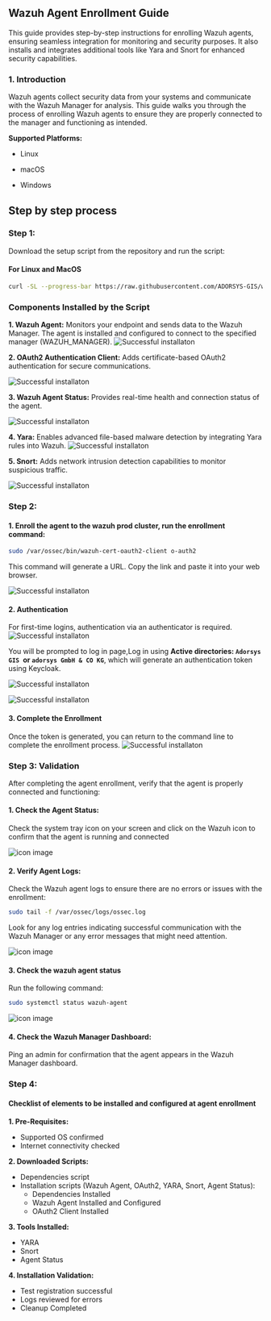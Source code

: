 ## Wazuh Agent Enrollment Guide

This guide provides step-by-step instructions for enrolling Wazuh agents, ensuring seamless integration for monitoring and security purposes. It also installs and integrates additional tools like Yara and Snort for enhanced security capabilities.

### 1. Introduction

Wazuh agents collect security data from your systems and communicate with the Wazuh Manager for analysis. This guide walks you through the process of enrolling Wazuh agents to ensure they are properly connected to the manager and functioning as intended.

**Supported Platforms:**

- Linux

- macOS

- Windows

## Step by step process 
### Step 1:
Download the setup script from the repository and run the script:
#### For Linux and MacOS
 ```bash
curl -SL --progress-bar https://raw.githubusercontent.com/ADORSYS-GIS/wazuh-agent/main/scripts/setup-agent.sh | WAZUH_MANAGER=events.wazuh.adorsys.team WAZUH_REGISTRATION_SERVER=register.wazuh.adorsys.team bash
 ```


### Components Installed by the Script

**1. Wazuh Agent:**
Monitors your endpoint and sends data to the Wazuh Manager.
The agent is installed and configured to connect to the specified manager (WAZUH_MANAGER).
![Successful installaton](/images/Screenshot%20from%202024-12-16%2013-08-20.png)


**2. OAuth2 Authentication Client:** Adds certificate-based OAuth2 authentication for secure communications.

![Successful installaton](/images/Screenshot%20from%202024-12-16%2012-57-12.png)

**3. Wazuh Agent Status:** Provides real-time health and connection status of the agent.

![Successful installaton](/images/Screenshot%20from%202024-12-16%2013-00-01.png)

**4. Yara:** Enables advanced file-based malware detection by integrating Yara rules into Wazuh.
![Successful installaton](/images/Screenshot%20from%202024-12-16%2012-59-15.png)

**5. Snort:**
Adds network intrusion detection capabilities to monitor suspicious traffic.

![Successful installaton](/images/Screenshot%20from%202024-12-16%2012-58-37.png)


### Step 2:
#### 1. Enroll the agent to the wazuh prod cluster, run the enrollment command:

```bash
sudo /var/ossec/bin/wazuh-cert-oauth2-client o-auth2
```
This command will generate a URL. Copy the link and paste it into your web browser.

![Successful installaton](/images/Screenshot%20from%202024-12-16%2013-14-06.png)

#### 2. Authentication
For first-time logins, authentication via an authenticator is required.
![Successful installaton](/images/Screenshot%20from%202024-12-16%2016-03-47.png)

You will be prompted to log in page,Log in using **Active directories: `Adorsys GIS `or `adorsys GmbH & CO KG`**, which will generate an authentication token using Keycloak.

![Successful installaton](/images/Screenshot%20from%202024-12-16%2013-15-14.png)

![Successful installaton](/images/Screenshot%20from%202024-12-16%2013-15-27.png)

#### 3. Complete the Enrollment 
Once the token is generated, you can return to the command line to complete the enrollment process.
![Successful installaton](/images/Screenshot%20from%202024-12-16%2013-17-10.png)

### Step 3: Validation
After completing the agent enrollment, verify that the agent is properly connected and functioning:

#### 1. Check the Agent Status:
Check the system tray icon on your screen and click on the Wazuh icon to confirm that the agent is running and connected

![icon image](/images/Screenshot%20from%202024-12-16%2013-01-32.png)


#### 2. Verify Agent Logs:
Check the Wazuh agent logs to ensure there are no errors or issues with the enrollment:

```bash
sudo tail -f /var/ossec/logs/ossec.log
```
Look for any log entries indicating successful communication with the Wazuh Manager or any error messages that might need attention.

![icon image](/images/Screenshot%20from%202024-12-16%2016-22-18.png)


#### 3. Check the wazuh agent status
Run the following command:
```bash
sudo systemctl status wazuh-agent
``` 
![icon image](/images/Screenshot%20from%202024-12-16%2016-19-46.png)


#### 4. Check the Wazuh Manager Dashboard:
Ping an admin for confirmation that the agent appears in the Wazuh Manager dashboard.


### Step 4:
#### Checklist of elements to be installed and configured at agent enrollment 
**1. Pre-Requisites:**
- Supported OS confirmed
- Internet connectivity checked

 **2. Downloaded Scripts:**
- Dependencies script
- Installation scripts (Wazuh Agent, OAuth2, YARA, Snort, Agent Status):
  - Dependencies Installed
  - Wazuh Agent Installed and Configured
  - OAuth2 Client Installed

**3. Tools Installed:**
 - YARA
 - Snort
 - Agent Status

**4. Installation Validation:**
 - Test registration successful
 - Logs reviewed for errors
 - Cleanup Completed
